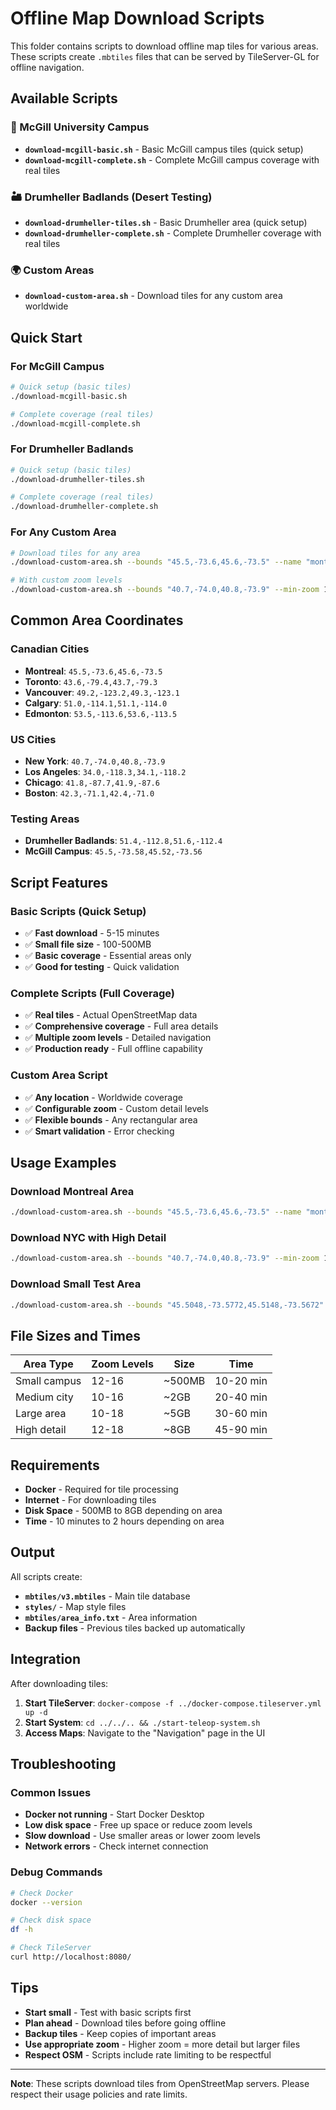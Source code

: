 # Offline Map Download Scripts

This folder contains scripts to download offline map tiles for various areas. These scripts create `.mbtiles` files that can be served by TileServer-GL for offline navigation.

## Available Scripts

### 🏫 McGill University Campus
- **`download-mcgill-basic.sh`** - Basic McGill campus tiles (quick setup)
- **`download-mcgill-complete.sh`** - Complete McGill campus coverage with real tiles

### 🏜️ Drumheller Badlands (Desert Testing)
- **`download-drumheller-tiles.sh`** - Basic Drumheller area (quick setup)
- **`download-drumheller-complete.sh`** - Complete Drumheller coverage with real tiles

### 🌍 Custom Areas
- **`download-custom-area.sh`** - Download tiles for any custom area worldwide

## Quick Start

### For McGill Campus
```bash
# Quick setup (basic tiles)
./download-mcgill-basic.sh

# Complete coverage (real tiles)
./download-mcgill-complete.sh
```

### For Drumheller Badlands
```bash
# Quick setup (basic tiles)
./download-drumheller-tiles.sh

# Complete coverage (real tiles)
./download-drumheller-complete.sh
```

### For Any Custom Area
```bash
# Download tiles for any area
./download-custom-area.sh --bounds "45.5,-73.6,45.6,-73.5" --name "montreal"

# With custom zoom levels
./download-custom-area.sh --bounds "40.7,-74.0,40.8,-73.9" --min-zoom 12 --max-zoom 18 --name "nyc"
```

## Common Area Coordinates

### Canadian Cities
- **Montreal**: `45.5,-73.6,45.6,-73.5`
- **Toronto**: `43.6,-79.4,43.7,-79.3`
- **Vancouver**: `49.2,-123.2,49.3,-123.1`
- **Calgary**: `51.0,-114.1,51.1,-114.0`
- **Edmonton**: `53.5,-113.6,53.6,-113.5`

### US Cities
- **New York**: `40.7,-74.0,40.8,-73.9`
- **Los Angeles**: `34.0,-118.3,34.1,-118.2`
- **Chicago**: `41.8,-87.7,41.9,-87.6`
- **Boston**: `42.3,-71.1,42.4,-71.0`

### Testing Areas
- **Drumheller Badlands**: `51.4,-112.8,51.6,-112.4`
- **McGill Campus**: `45.5,-73.58,45.52,-73.56`

## Script Features

### Basic Scripts (Quick Setup)
- ✅ **Fast download** - 5-15 minutes
- ✅ **Small file size** - 100-500MB
- ✅ **Basic coverage** - Essential areas only
- ✅ **Good for testing** - Quick validation

### Complete Scripts (Full Coverage)
- ✅ **Real tiles** - Actual OpenStreetMap data
- ✅ **Comprehensive coverage** - Full area details
- ✅ **Multiple zoom levels** - Detailed navigation
- ✅ **Production ready** - Full offline capability

### Custom Area Script
- ✅ **Any location** - Worldwide coverage
- ✅ **Configurable zoom** - Custom detail levels
- ✅ **Flexible bounds** - Any rectangular area
- ✅ **Smart validation** - Error checking

## Usage Examples

### Download Montreal Area
```bash
./download-custom-area.sh --bounds "45.5,-73.6,45.6,-73.5" --name "montreal"
```

### Download NYC with High Detail
```bash
./download-custom-area.sh --bounds "40.7,-74.0,40.8,-73.9" --min-zoom 12 --max-zoom 18 --name "nyc"
```

### Download Small Test Area
```bash
./download-custom-area.sh --bounds "45.5048,-73.5772,45.5148,-73.5672" --min-zoom 14 --max-zoom 16 --name "test_area"
```

## File Sizes and Times

| Area Type | Zoom Levels | Size | Time |
|-----------|-------------|------|------|
| Small campus | 12-16 | ~500MB | 10-20 min |
| Medium city | 10-16 | ~2GB | 20-40 min |
| Large area | 10-18 | ~5GB | 30-60 min |
| High detail | 12-18 | ~8GB | 45-90 min |

## Requirements

- **Docker** - Required for tile processing
- **Internet** - For downloading tiles
- **Disk Space** - 500MB to 8GB depending on area
- **Time** - 10 minutes to 2 hours depending on area

## Output

All scripts create:
- **`mbtiles/v3.mbtiles`** - Main tile database
- **`styles/`** - Map style files
- **`mbtiles/area_info.txt`** - Area information
- **Backup files** - Previous tiles backed up automatically

## Integration

After downloading tiles:
1. **Start TileServer**: `docker-compose -f ../docker-compose.tileserver.yml up -d`
2. **Start System**: `cd ../../.. && ./start-teleop-system.sh`
3. **Access Maps**: Navigate to the "Navigation" page in the UI

## Troubleshooting

### Common Issues
- **Docker not running** - Start Docker Desktop
- **Low disk space** - Free up space or reduce zoom levels
- **Slow download** - Use smaller areas or lower zoom levels
- **Network errors** - Check internet connection

### Debug Commands
```bash
# Check Docker
docker --version

# Check disk space
df -h

# Check TileServer
curl http://localhost:8080/
```

## Tips

- **Start small** - Test with basic scripts first
- **Plan ahead** - Download tiles before going offline
- **Backup tiles** - Keep copies of important areas
- **Use appropriate zoom** - Higher zoom = more detail but larger files
- **Respect OSM** - Scripts include rate limiting to be respectful

---

**Note**: These scripts download tiles from OpenStreetMap servers. Please respect their usage policies and rate limits. 